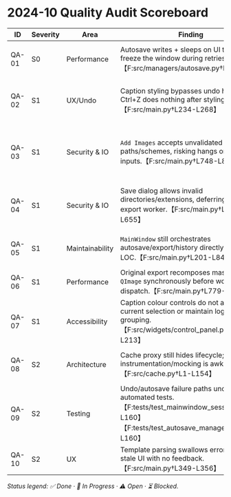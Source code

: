 # 2024-10 Quality Audit Scoreboard

| ID | Severity | Area | Finding | Owner | Status | Notes |
| --- | --- | --- | --- | --- | --- | --- |
| QA-01 | S0 | Performance | Autosave writes + sleeps on UI thread freeze the window during retries.【F:src/managers/autosave.py†L61-L94】 | Engineering Lead | ⚠️ Open | Move autosave to background worker and replace blocking sleeps. |
| QA-02 | S1 | UX/Undo | Caption styling bypasses undo history, so Ctrl+Z does nothing after styling changes.【F:src/main.py†L234-L268】 | Front-end Lead | ⚠️ Open | Capture undo snapshots before styling timer fires and refresh baseline post-apply. |
| QA-03 | S1 | Security & IO | `Add Images` accepts unvalidated paths/schemes, risking hangs on invalid inputs.【F:src/main.py†L748-L833】 | Back-end Lead | ✅ Done | Validate each chosen path and surface actionable errors before loading.【F:src/main.py†L748-L833】 |
| QA-04 | S1 | Security & IO | Save dialog allows invalid directories/extensions, deferring failures to export worker.【F:src/main.py†L608-L655】 | Back-end Lead | ✅ Done | Validate output path and prompt user before running worker.【F:src/main.py†L608-L655】 |
| QA-05 | S1 | Maintainability | `MainWindow` still orchestrates autosave/export/history directly in ~850 LOC.【F:src/main.py†L201-L846】 | Engineering Lead | ⚠️ Open | Factor into services/presenters with dependency injection seams. |
| QA-06 | S1 | Performance | Original export recomposes massive `QImage` synchronously before worker dispatch.【F:src/main.py†L779-L817】 | Engineering Lead | ⚠️ Open | Stream/tile original export work off the UI thread. |
| QA-07 | S1 | Accessibility | Caption colour controls do not announce current selection or maintain logical focus grouping.【F:src/widgets/control_panel.py†L166-L213】 | Front-end Lead | ⚠️ Open | Add accessible descriptions and reorder focus chain. |
| QA-08 | S2 | Architecture | Cache proxy still hides lifecycle; instrumentation/mocking is awkward.【F:src/cache.py†L1-L154】 | Back-end Lead | ⚠️ Open | Pass cache dependencies explicitly and expose instrumentation hooks. |
| QA-09 | S2 | Testing | Undo/autosave failure paths uncovered by automated tests.【F:tests/test_mainwindow_session.py†L1-L160】【F:tests/test_autosave_manager.py†L1-L160】 | QA Lead | ⚠️ Open | Add regression tests for caption undo + autosave retries. |
| QA-10 | S2 | UX | Template parsing swallows errors leaving stale UI with no feedback.【F:src/main.py†L349-L356】 | Product Owner | ⚠️ Open | Validate template strings and surface friendly error state. |

_Status legend: ✅ Done · 🔧 In Progress · ⚠️ Open · ⏳ Blocked._
